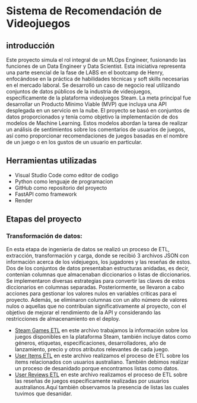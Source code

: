 # Sistema de Recomendación de Videojuegos

## introducción

Este proyecto simula el rol integral de un MLOps Engineer, fusionando las funciones de un Data Engineer y Data Scientist. Esta iniciativa representa una parte esencial de la fase de LABS en el bootcamp de Henry, enfocándose en la práctica de habilidades técnicas y soft skills necesarias en el mercado laboral. Se desarrolló un caso de negocio real utilizando conjuntos de datos públicos de la industria de videojuegos, específicamente de la plataforma videojuegos Steam. La meta principal fue desarrollar un Producto Mínimo Viable (MVP) que incluya una API desplegada en un servicio en la nube. El proyecto se basó en conjuntos de datos proporcionados y tenía como objetivo la implementación de dos modelos de Machine Learning. Estos modelos abordan la tarea de realizar un análisis de sentimientos sobre los comentarios de usuarios de juegos, así como proporcionar recomendaciones de juegos basadas en el nombre de un juego o en los gustos de un usuario en particular.

## Herramientas utilizadas
  * Visual Studio Code como editor de codigo
  * Python como lenguaje de programacion
  * GitHub como repositorio del proyecto
  * FastAPI como framework
  * Render
## Etapas del proyecto 
  ### Transformación de datos:
En esta etapa de ingenieria de datos se realizó un proceso de ETL, extracción, transformación y carga, donde se recibió 3 archivos JSON con información acerca de los videjuegos, los jugadores y las reseñas de estos. Dos de los conjuntos de datos presentaban estructuras anidadas, es decir, contenían columnas que almacenaban diccionarios o listas de diccionarios. Se implementaron diversas estrategias para convertir las claves de estos diccionarios en columnas separadas. Posteriormente, se llevaron a cabo acciones para gestionar los valores nulos en variables críticas para el proyecto. Además, se eliminaron columnas con un alto número de valores nulos o aquellas que no contribuían significativamente al proyecto, con el objetivo de mejorar el rendimiento de la API y considerando las restricciones de almacenamiento en el deploy.

 * [Steam Games ETL](https://github.com/CristVald/Game-recommendation-system-PI/blob/main/Jupyter%20Notebooks/1_steam_games_ETL.ipynb) en este archivo trabajamos la información sobre los juegos disponibles en la plataforma Steam, también incluye datos como géneros, etiquetas, especificaciones, desarrolladores, año de lanzamiento, precio y otros atributos relevantes de cada juego.
 * [User Items ETL](https://github.com/CristVald/Game-recommendation-system-PI/blob/main/Jupyter%20Notebooks/1_user_items_ETL.ipynb) en este archivo realizamos el proceso de ETL sobre los ítems relacionados con usuarios australiano. También debimos realizar un proceso de desanidado porque encontramos listas como datos. 
 * [User Reviews ETL](https://github.com/CristVald/Game-recommendation-system-PI/blob/main/Jupyter%20Notebooks/1_user_reviews_ETL.ipynb) en este archivo realizamos el proceso de ETL sobre las reseñas de juegos específicamente realizadas por usuarios australianos.Aquí también observamos la presencia de listas las cuales tuvimos que desanidar. 

